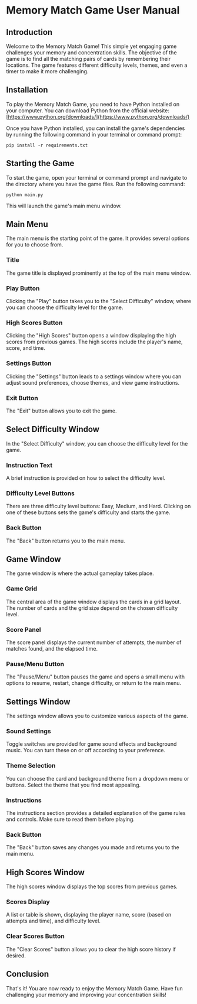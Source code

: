# Memory Match Game User Manual

## Introduction

Welcome to the Memory Match Game! This simple yet engaging game challenges your memory and concentration skills. The objective of the game is to find all the matching pairs of cards by remembering their locations. The game features different difficulty levels, themes, and even a timer to make it more challenging.

## Installation

To play the Memory Match Game, you need to have Python installed on your computer. You can download Python from the official website: [https://www.python.org/downloads/](https://www.python.org/downloads/)

Once you have Python installed, you can install the game's dependencies by running the following command in your terminal or command prompt:

```
pip install -r requirements.txt
```

## Starting the Game

To start the game, open your terminal or command prompt and navigate to the directory where you have the game files. Run the following command:

```
python main.py
```

This will launch the game's main menu window.

## Main Menu

The main menu is the starting point of the game. It provides several options for you to choose from.

### Title

The game title is displayed prominently at the top of the main menu window.

### Play Button

Clicking the "Play" button takes you to the "Select Difficulty" window, where you can choose the difficulty level for the game.

### High Scores Button

Clicking the "High Scores" button opens a window displaying the high scores from previous games. The high scores include the player's name, score, and time.

### Settings Button

Clicking the "Settings" button leads to a settings window where you can adjust sound preferences, choose themes, and view game instructions.

### Exit Button

The "Exit" button allows you to exit the game.

## Select Difficulty Window

In the "Select Difficulty" window, you can choose the difficulty level for the game.

### Instruction Text

A brief instruction is provided on how to select the difficulty level.

### Difficulty Level Buttons

There are three difficulty level buttons: Easy, Medium, and Hard. Clicking on one of these buttons sets the game's difficulty and starts the game.

### Back Button

The "Back" button returns you to the main menu.

## Game Window

The game window is where the actual gameplay takes place.

### Game Grid

The central area of the game window displays the cards in a grid layout. The number of cards and the grid size depend on the chosen difficulty level.

### Score Panel

The score panel displays the current number of attempts, the number of matches found, and the elapsed time.

### Pause/Menu Button

The "Pause/Menu" button pauses the game and opens a small menu with options to resume, restart, change difficulty, or return to the main menu.

## Settings Window

The settings window allows you to customize various aspects of the game.

### Sound Settings

Toggle switches are provided for game sound effects and background music. You can turn these on or off according to your preference.

### Theme Selection

You can choose the card and background theme from a dropdown menu or buttons. Select the theme that you find most appealing.

### Instructions

The instructions section provides a detailed explanation of the game rules and controls. Make sure to read them before playing.

### Back Button

The "Back" button saves any changes you made and returns you to the main menu.

## High Scores Window

The high scores window displays the top scores from previous games.

### Scores Display

A list or table is shown, displaying the player name, score (based on attempts and time), and difficulty level.

### Clear Scores Button

The "Clear Scores" button allows you to clear the high score history if desired.

## Conclusion

That's it! You are now ready to enjoy the Memory Match Game. Have fun challenging your memory and improving your concentration skills!